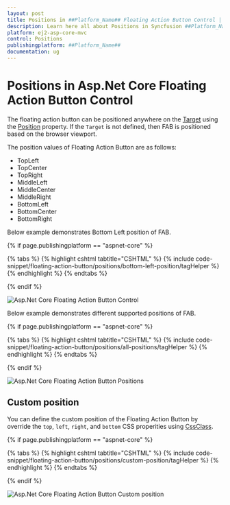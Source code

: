 ```yaml
---
layout: post
title: Positions in ##Platform_Name## Floating Action Button Control | Syncfusion
description: Learn here all about Positions in Syncfusion ##Platform_Name## Floating Action Button control of Syncfusion Essential JS 2 and more.
platform: ej2-asp-core-mvc
control: Positions
publishingplatform: ##Platform_Name##
documentation: ug
---
```


# Positions in Asp.Net Core Floating Action Button Control

The floating action button can be positioned anywhere on the [Target](https://help.syncfusion.com/cr/aspnetcore-js2/Syncfusion.EJ2.Buttons.Fab.html#Syncfusion_EJ2_Buttons_Fab_Target) using the [Position](https://help.syncfusion.com/cr/aspnetcore-js2/Syncfusion.EJ2.Buttons.Fab.html#Syncfusion_EJ2_Buttons_Fab_Position) property. If the `Target` is not defined, then FAB is positioned based on the browser viewport.

The position values of Floating Action Button are as follows:

* TopLeft
* TopCenter
* TopRight
* MiddleLeft
* MiddleCenter
* MiddleRight
* BottomLeft
* BottomCenter
* BottomRight

Below example demonstrates Bottom Left position of FAB.

{% if page.publishingplatform == "aspnet-core" %}

{% tabs %}
{% highlight cshtml tabtitle="CSHTML" %}
{% include code-snippet/floating-action-button/positions/bottom-left-position/tagHelper %}
{% endhighlight %}
{% endtabs %}

{% endif %}

![Asp.Net Core Floating Action Button Control](images/BottomLeftPosition.png)

Below example demonstrates different supported positions of FAB.

{% if page.publishingplatform == "aspnet-core" %}

{% tabs %}
{% highlight cshtml tabtitle="CSHTML" %}
{% include code-snippet/floating-action-button/positions/all-positions/tagHelper %}
{% endhighlight %}
{% endtabs %}

{% endif %}

![Asp.Net Core Floating Action Button Positions](images/FabPositions.png)

## Custom position

You can define the custom position of the Floating Action Button by override the `top`, `left`, `right`, and `bottom` CSS properities using [CssClass](https://help.syncfusion.com/cr/aspnetcore-js2/Syncfusion.EJ2.Buttons.Fab.html#Syncfusion_EJ2_Buttons_Fab_CssClass).

{% if page.publishingplatform == "aspnet-core" %}

{% tabs %}
{% highlight cshtml tabtitle="CSHTML" %}
{% include code-snippet/floating-action-button/positions/custom-position/tagHelper %}
{% endhighlight %}
{% endtabs %}

{% endif %}

![Asp.Net Core Floating Action Button Custom position](images/CustomPosition.png)


